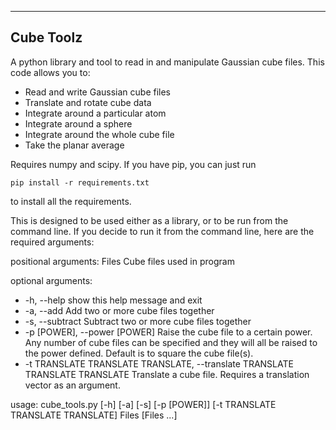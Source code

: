 ----
Cube Toolz
----

A python library and tool to read in and manipulate Gaussian cube files. This code allows you to:
- Read and write Gaussian cube files
- Translate and rotate cube data
- Integrate around a particular atom
- Integrate around a sphere
- Integrate around the whole cube file
- Take the planar average

Requires numpy and scipy. If you have pip, you can just run
```
pip install -r requirements.txt
```
to install all the requirements.

This is designed to be used either as a library, or to be run from the command line. If you decide to run it from the command line, here are the required arguments:

positional arguments:
  Files                 Cube files used in program

optional arguments: 
* -h, --help            show this help message and exit
* -a, --add             Add two or more cube files together
* -s, --subtract        Subtract two or more cube files together
* -p [POWER], --power [POWER]  Raise the cube file to a certain power. Any number of cube files can be specified and they will all be raised to the power defined. Default is to square the cube file(s).
* -t TRANSLATE TRANSLATE TRANSLATE, --translate TRANSLATE TRANSLATE TRANSLATE  Translate a cube file. Requires a translation vector as an argument.

usage: cube_tools.py [-h] [-a] [-s] [-p [POWER]] [-t TRANSLATE TRANSLATE TRANSLATE] Files [Files ...]
